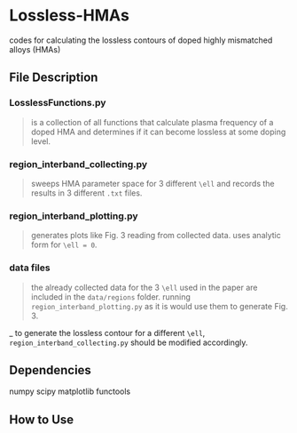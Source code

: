 # Lossless-HMAs
codes for calculating the lossless contours of doped highly mismatched alloys (HMAs)

## File Description
### LosslessFunctions.py
> is a collection of all functions that calculate plasma frequency of a doped HMA and determines if it can become lossless at some doping level.
### region_interband_collecting.py
> sweeps HMA parameter space for 3 different `\ell` and records the results in 3 different `.txt` files.
### region_interband_plotting.py
> generates plots like Fig. 3 reading from collected data.
> uses analytic form for `\ell = 0`.
### data files
> the already collected data for the 3 `\ell` used in the paper are included in the `data/regions` folder.
> running `region_interband_plotting.py` as it is would use them to generate Fig. 3.

_ to generate the lossless contour for a different `\ell`, `region_interband_collecting.py` should be modified accordingly. 

## Dependencies
numpy
scipy
matplotlib
functools

## How to Use
 
